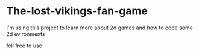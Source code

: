 # The-lost-vikings-fan-game

I'm using this project to learn more about 2d games and how to code some 2d evironments

fell free to use
